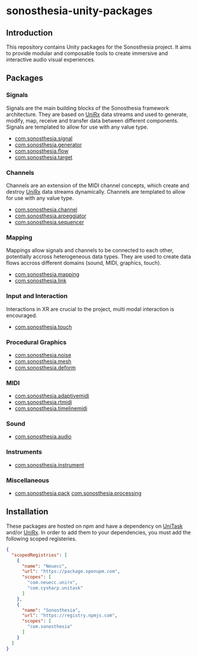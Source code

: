 # sonosthesia-unity-packages

## Introduction

This repository contains Unity packages for the Sonosthesia project. It aims to provide modular and composable tools to create immersive and interactive audio visual experiences.

## Packages

### Signals

Signals are the main building blocks of the Sonosthesia framework architecture. They are based on [UniRx](https://github.com/neuecc/UniRx) data streams and used to generate, modify, map, receive and transfer data between different components. Signals are templated to allow for use with any value type.

- [com.sonosthesia.signal](https://github.com/jbat100/sonosthesia-unity-packages/tree/main/packages/com.sonosthesia.signal)
- [com.sonosthesia.generator](https://github.com/jbat100/sonosthesia-unity-packages/tree/main/packages/com.sonosthesia.generator)
- [com.sonosthesia.flow](https://github.com/jbat100/sonosthesia-unity-packages/tree/main/packages/com.sonosthesia.flow)
- [com.sonosthesia.target](https://github.com/jbat100/sonosthesia-unity-packages/tree/main/packages/com.sonosthesia.target)

### Channels

Channels are an extension of the MIDI channel concepts, which create and destroy [UniRx](https://github.com/neuecc/UniRx) data streams dynamically. Channels are templated to allow for use with any value type.

- [com.sonosthesia.channel](https://github.com/jbat100/sonosthesia-unity-packages/tree/main/packages/com.sonosthesia.channel)
- [com.sonosthesia.arpeggiator](https://github.com/jbat100/sonosthesia-unity-packages/tree/main/packages/com.sonosthesia.arpeggiator)
- [com.sonosthesia.sequencer](https://github.com/jbat100/sonosthesia-unity-packages/tree/main/packages/com.sonosthesia.sequencer)

### Mapping

Mappings allow signals and channels to be connected to each other, potentially accross heterogeneous data types. They are used to create data flows accross different domains (sound, MIDI, graphics, touch).

- [com.sonosthesia.mapping](https://github.com/jbat100/sonosthesia-unity-packages/tree/main/packages/com.sonosthesia.mapping)
- [com.sonosthesia.link](https://github.com/jbat100/sonosthesia-unity-packages/tree/main/packages/com.sonosthesia.link)

### Input and Interaction

Interactions in XR are crucial to the project, multi modal interaction is encouraged.

- [com.sonosthesia.touch](https://github.com/jbat100/sonosthesia-unity-packages/tree/main/packages/com.sonosthesia.touch)

### Procedural Graphics 

- [com.sonosthesia.noise](https://github.com/jbat100/sonosthesia-unity-packages/tree/main/packages/com.sonosthesia.noise)
- [com.sonosthesia.mesh](https://github.com/jbat100/sonosthesia-unity-packages/tree/main/packages/com.sonosthesia.mesh)
- [com.sonosthesia.deform](https://github.com/jbat100/sonosthesia-unity-packages/tree/main/packages/com.sonosthesia.deform)

### MIDI

- [com.sonosthesia.adaptivemidi](https://github.com/jbat100/sonosthesia-unity-packages/tree/main/packages/com.sonosthesia.adaptivemidi)
- [com.sonosthesia.rtmidi](https://github.com/jbat100/sonosthesia-unity-packages/tree/main/packages/com.sonosthesia.rtmidi)
- [com.sonosthesia.timelinemidi](https://github.com/jbat100/sonosthesia-unity-packages/tree/main/packages/com.sonosthesia.timelinemidi)

### Sound

- [com.sonosthesia.audio](https://github.com/jbat100/sonosthesia-unity-packages/tree/main/packages/com.sonosthesia.audio)

### Instruments

- [com.sonosthesia.instrument](https://github.com/jbat100/sonosthesia-unity-packages/tree/main/packages/com.sonosthesia.instrument)

### Miscellaneous

- [com.sonosthesia.pack](https://github.com/jbat100/sonosthesia-unity-packages/tree/main/packages/com.sonosthesia.pack)
[com.sonosthesia.processing](https://github.com/jbat100/sonosthesia-unity-packages/tree/main/packages/com.sonosthesia.processing)


## Installation

These packages are hosted on npm and have a dependency on [UniTask](https://github.com/Cysharp/UniTask) and/or [UniRx](https://github.com/neuecc/UniRx). In order to add them to your dependencies, you must add the following scoped registeries.

```json
{
  "scopedRegistries": [
    {
      "name": "Neuecc",
      "url": "https://package.openupm.com",
      "scopes": [
        "com.neuecc.unirx",
        "com.cysharp.unitask"
      ]
    },
    {
      "name": "Sonosthesia",
      "url": "https://registry.npmjs.com",
      "scopes": [
        "com.sonosthesia"
      ]
    }
  ]
}